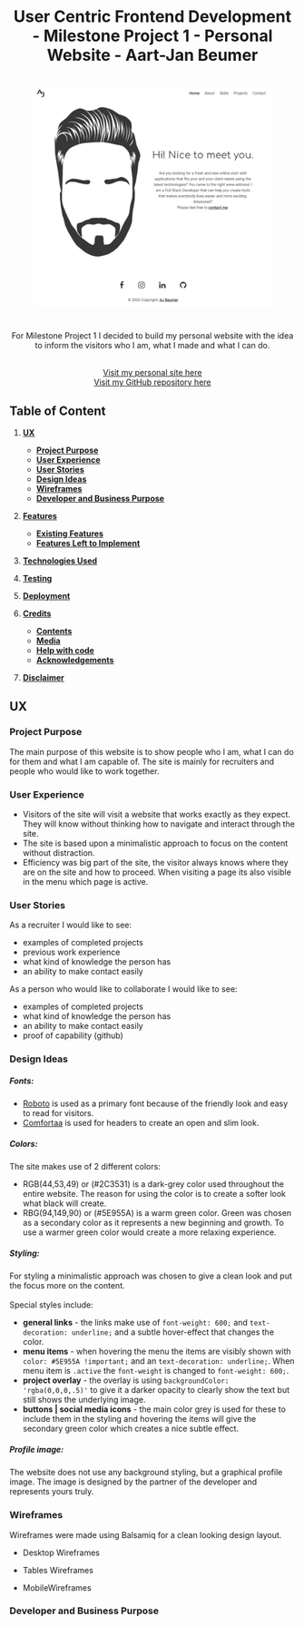 <h1 align="center">
User Centric Frontend Development - Milestone Project 1 - Personal Website - Aart-Jan Beumer
</h1>


<div align="center">
<h1>
<img src="assets/images/personal-site.PNG" width=420 alt="AJ Beumer">
</h1>
<br>
For Milestone Project 1 I decided to build my personal website with the idea to inform the visitors who I am, what I made and what I can do.
<br>
<br>



[Visit my personal site here](https://ajbeumer.github.io/personal-website/)
<br>
[Visit my GitHub repository here](https://github.com/AJBeumer/personal-website)

</div>

## Table of Content

1. [**UX**](#ux)
    - [**Project Purpose**](#project-purpose)
    - [**User Experience**](#user-experience)
    - [**User Stories**](#user-stories)
    - [**Design Ideas**](#design-ideas)
    - [**Wireframes**](#wireframes)
    - [**Developer and Business Purpose**](#developer-and-business-purpose)

2. [**Features**](#features)
    - [**Existing Features**](#existing-features)
    - [**Features Left to Implement**](#features-left-to-implement)

3. [**Technologies Used**](#technologies-used)

4. [**Testing**](#testing)

5. [**Deployment**](#deployment)

6. [**Credits**](#credits)
    - [**Contents**](#contents)
    - [**Media**](#media)
    - [**Help with code**](#help-with-code)
    - [**Acknowledgements**](#acknowledgements)

7. [**Disclaimer**](#disclaimer)


## UX

### Project Purpose

The main purpose of this website is to show people who I am, what I can do for them and what I am capable of. The site is mainly for recruiters and people who would like to work together.

### User Experience

- Visitors of the site will visit a website that works exactly as they expect. They will know without thinking how to navigate and interact through the site.
- The site is based upon a minimalistic approach to focus on the content without distraction.
- Efficiency was big part of the site, the visitor always knows where they are on the site and how to proceed. When visiting a page its also visible in the menu which page is active. 

### User Stories

As a recruiter I would like to see:

- examples of completed projects
- previous work experience
- what kind of knowledge the person has
- an ability to make contact easily

As a person who would like to collaborate I would like to see:

- examples of completed projects
- what kind of knowledge the person has
- an ability to make contact easily
- proof of capability (github)

### Design Ideas

##### Fonts:

- [Roboto](https://fonts.google.com/specimen/Roboto?query=roboto) is used as a primary font because of the friendly look and easy to read for visitors.
- [Comfortaa](https://fonts.google.com/specimen/Comfortaa?query=Comfortaa) is used for headers to create an open and slim look.

##### Colors:

The site makes use of 2 different colors:<br>
- RGB(44,53,49) or (#2C3531) is a dark-grey color used throughout the entire website. The reason for using the color is to create a softer look what black will create.
- RBG(94,149,90) or (#5E955A) is a warm green color. Green was chosen as a secondary color as it represents a new beginning and growth. To use a warmer green color would create a more relaxing experience.

##### Styling:
For styling a minimalistic approach was chosen to give a clean look and put the focus more on the content.
<br>
<br>
 Special styles include:
- <b>general links</b> - the links make use of `font-weight: 600;` and `text-decoration: underline;` and a subtle hover-effect that changes the color.
- <b>menu items</b> - when hovering the menu the items are visibly shown with `color: #5E955A !important;` and an `text-decoration: underline;`. When menu item is `.active` the `font-weight` is changed to `font-weight: 600;`.
- <b>project overlay</b> - the overlay is using `backgroundColor: 'rgba(0,0,0,.5)'` to give it a darker opacity to clearly show the text but still shows the underlying image.
- <b>buttons | social media icons</b> - the main color grey is used for these to include them in the styling and hovering the items will give the secondary green color which creates a nice subtle effect.

##### Profile image:
The website does not use any background styling, but a graphical profile image. The image is designed by the partner of the developer and represents yours truly.

### Wireframes
Wireframes were made using Balsamiq for a clean looking design layout.

- Desktop Wireframes


- Tables Wireframes


- MobileWireframes

### Developer and Business Purpose
